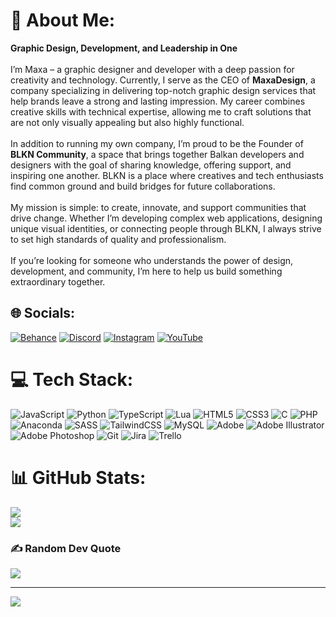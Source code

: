 # 💫 About Me:
**Graphic Design, Development, and Leadership in One**<br><br>I’m Maxa – a graphic designer and developer with a deep passion for creativity and technology. Currently, I serve as the CEO of **MaxaDesign**, a company specializing in delivering top-notch graphic design services that help brands leave a strong and lasting impression. My career combines creative skills with technical expertise, allowing me to craft solutions that are not only visually appealing but also highly functional.<br><br>In addition to running my own company, I’m proud to be the Founder of **BLKN Community**, a space that brings together Balkan developers and designers with the goal of sharing knowledge, offering support, and inspiring one another. BLKN is a place where creatives and tech enthusiasts find common ground and build bridges for future collaborations.<br><br>My mission is simple: to create, innovate, and support communities that drive change. Whether I’m developing complex web applications, designing unique visual identities, or connecting people through BLKN, I always strive to set high standards of quality and professionalism.<br><br>If you’re looking for someone who understands the power of design, development, and community, I’m here to help us build something extraordinary together.


## 🌐 Socials:
[![Behance](https://img.shields.io/badge/Behance-1769ff?logo=behance&logoColor=white)](https://behance.net/maxadesign) [![Discord](https://img.shields.io/badge/Discord-%237289DA.svg?logo=discord&logoColor=white)](https://discord.gg/https://discord.gg/blkndev) [![Instagram](https://img.shields.io/badge/Instagram-%23E4405F.svg?logo=Instagram&logoColor=white)](https://instagram.com/maxadzn) [![YouTube](https://img.shields.io/badge/YouTube-%23FF0000.svg?logo=YouTube&logoColor=white)](https://youtube.com/@mvxvv) 

# 💻 Tech Stack:
![JavaScript](https://img.shields.io/badge/javascript-%23323330.svg?style=for-the-badge&logo=javascript&logoColor=%23F7DF1E) ![Python](https://img.shields.io/badge/python-3670A0?style=for-the-badge&logo=python&logoColor=ffdd54) ![TypeScript](https://img.shields.io/badge/typescript-%23007ACC.svg?style=for-the-badge&logo=typescript&logoColor=white) ![Lua](https://img.shields.io/badge/lua-%232C2D72.svg?style=for-the-badge&logo=lua&logoColor=white) ![HTML5](https://img.shields.io/badge/html5-%23E34F26.svg?style=for-the-badge&logo=html5&logoColor=white) ![CSS3](https://img.shields.io/badge/css3-%231572B6.svg?style=for-the-badge&logo=css3&logoColor=white) ![C](https://img.shields.io/badge/c-%2300599C.svg?style=for-the-badge&logo=c&logoColor=white) ![PHP](https://img.shields.io/badge/php-%23777BB4.svg?style=for-the-badge&logo=php&logoColor=white) ![Anaconda](https://img.shields.io/badge/Anaconda-%2344A833.svg?style=for-the-badge&logo=anaconda&logoColor=white) ![SASS](https://img.shields.io/badge/SASS-hotpink.svg?style=for-the-badge&logo=SASS&logoColor=white) ![TailwindCSS](https://img.shields.io/badge/tailwindcss-%2338B2AC.svg?style=for-the-badge&logo=tailwind-css&logoColor=white) ![MySQL](https://img.shields.io/badge/mysql-4479A1.svg?style=for-the-badge&logo=mysql&logoColor=white) ![Adobe](https://img.shields.io/badge/adobe-%23FF0000.svg?style=for-the-badge&logo=adobe&logoColor=white) ![Adobe Illustrator](https://img.shields.io/badge/adobe%20illustrator-%23FF9A00.svg?style=for-the-badge&logo=adobe%20illustrator&logoColor=white) ![Adobe Photoshop](https://img.shields.io/badge/adobe%20photoshop-%2331A8FF.svg?style=for-the-badge&logo=adobe%20photoshop&logoColor=white) ![Git](https://img.shields.io/badge/git-%23F05033.svg?style=for-the-badge&logo=git&logoColor=white) ![Jira](https://img.shields.io/badge/jira-%230A0FFF.svg?style=for-the-badge&logo=jira&logoColor=white) ![Trello](https://img.shields.io/badge/Trello-%23026AA7.svg?style=for-the-badge&logo=Trello&logoColor=white)
# 📊 GitHub Stats:
![](https://github-readme-stats.vercel.app/api?username=MaxaBLKN&theme=dark&hide_border=false&include_all_commits=false&count_private=false)<br/>
![](https://github-readme-stats.vercel.app/api/top-langs/?username=MaxaBLKN&theme=dark&hide_border=false&include_all_commits=false&count_private=false&layout=compact)

### ✍️ Random Dev Quote
![](https://quotes-github-readme.vercel.app/api?type=horizontal&theme=radical)

---
[![](https://visitcount.itsvg.in/api?id=MaxaBLKN&icon=0&color=0)](https://visitcount.itsvg.in)
